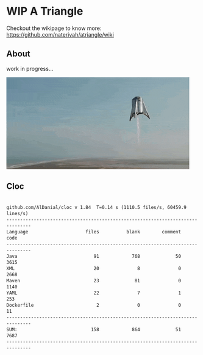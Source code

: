 # WIP A Triangle

  Checkout the wikipage to know more: https://github.com/naterivah/atriangle/wiki

  ## About
  work in progress...

  ![Screenshot](./docs/starhopper.gif?raw=true?style=center)

  ## Cloc 
 ``` 
 
github.com/AlDanial/cloc v 1.84  T=0.14 s (1110.5 files/s, 60459.9 lines/s)
-------------------------------------------------------------------------------
Language                     files          blank        comment           code
-------------------------------------------------------------------------------
Java                            91            768             50           3615
XML                             20              8              0           2668
Maven                           23             81              0           1140
YAML                            22              7              1            253
Dockerfile                       2              0              0             11
-------------------------------------------------------------------------------
SUM:                           158            864             51           7687
------------------------------------------------------------------------------- 
 ```
